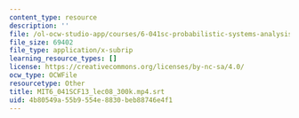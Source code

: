 ```yaml
---
content_type: resource
description: ''
file: /ol-ocw-studio-app/courses/6-041sc-probabilistic-systems-analysis-and-applied-probability-fall-2013/4b80549a55b9554e8830beb88746e4f1_MIT6_041SCF13_lec08_300k.mp4.vtt
file_size: 69402
file_type: application/x-subrip
learning_resource_types: []
license: https://creativecommons.org/licenses/by-nc-sa/4.0/
ocw_type: OCWFile
resourcetype: Other
title: MIT6_041SCF13_lec08_300k.mp4.srt
uid: 4b80549a-55b9-554e-8830-beb88746e4f1
---
```

